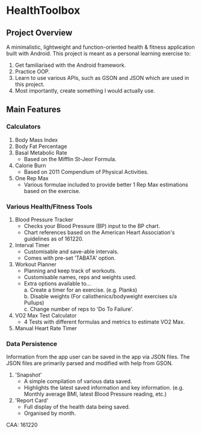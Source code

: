 # HealthToolbox

## Project Overview

A minimalistic, lightweight and function-oriented health & fitness application built with Android.
This project is meant as a personal learning exercise to:  
1. Get familiarised with the Android framework.
2. Practice OOP.
3. Learn to use various APIs, such as GSON and JSON which are used in this project.
4. Most importantly, create something I would actually use.

## Main Features
### Calculators
1. Body Mass Index
2. Body Fat Percentage
3. Basal Metabolic Rate
    - Based on the Mifflin St-Jeor Formula.
4. Calorie Burn
    - Based on 2011 Compendium of Physical Activities.
5. One Rep Max
    - Various formulae included to provide better 1 Rep Max estimations based on the exercise.

### Various Health/Fitness Tools
1. Blood Pressure Tracker
    - Checks your Blood Pressure (BP) input to the BP chart.
    - Chart references based on the American Heart Association's guidelines as of 161220.
2. Interval Timer
    - Customisable and save-able intervals.
    - Comes with pre-set 'TABATA' option.
3. Workout Planner
    - Planning and keep track of workouts.
    - Customisable names, reps and weights used.
    - Extra options available to...  
        a. Create a timer for an exercise. (e.g. Planks)  
        b. Disable weights (For calisthenics/bodyweight exercises s/a Pullups)  
        c. Change number of reps to 'Do To Failure'.
4. VO2 Max Test Calculator
    - 4 Tests with different formulas and metrics to estimate VO2 Max.
5. Manual Heart Rate Timer

### Data Persistence
Information from the app user can be saved in the app via JSON files.
The JSON files are primarily parsed and modified with help from GSON.
1. 'Snapshot'
    - A simple compilation of various data saved.
    - Highlights the latest saved information and key information. (e.g. Monthly average BMI, latest Blood Pressure reading, etc.)
2. 'Report Card'
    - Full display of the health data being saved.
    - Organised by month.

CAA: 161220

